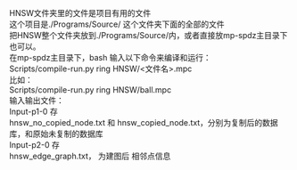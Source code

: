HNSW文件夹里的文件是项目有用的文件  
这个项目是./Programs/Source/ 这个文件夹下面的全部的文件  
把HNSW整个文件夹放到./Programs/Source/内，或者直接放mp-spdz主目录下也可以。  
在mp-spdz主目录下，bash 输入以下命令来编译和运行：  
Scripts/compile-run.py ring HNSW/<文件名>.mpc  
比如：  
Scripts/compile-run.py ring HNSW/ball.mpc  
输入输出文件：  
Input-p1-0 存  
hnsw_no_copied_node.txt 和 hnsw_copied_node.txt，分别为复制后的数据库，和原始未复制的数据库  
Input-p2-0 存  
hnsw_edge_graph.txt， 为建图后 相邻点信息  
